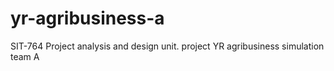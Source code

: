 # yr-agribusiness-a
SIT-764 Project analysis and design unit. project YR agribusiness simulation team A

